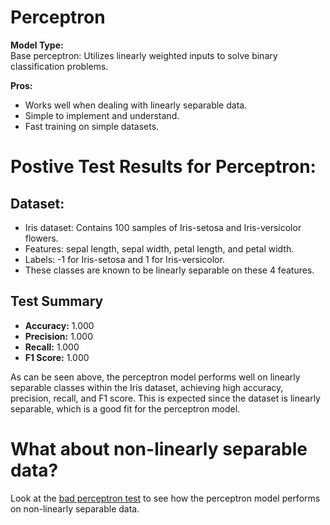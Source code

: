 
# Perceptron

**Model Type:**  
Base perceptron: Utilizes linearly weighted inputs to solve binary classification problems.

**Pros:**  
- Works well when dealing with linearly separable data.  
- Simple to implement and understand.  
- Fast training on simple datasets.

# Postive Test Results for Perceptron:
## Dataset:
- Iris dataset: Contains 100 samples of Iris-setosa and Iris-versicolor flowers.
- Features: sepal length, sepal width, petal length, and petal width.
- Labels: -1 for Iris-setosa and 1 for Iris-versicolor.
- These classes are known to be linearly separable on these 4 features.

## Test Summary
- **Accuracy:** 1.000
- **Precision:** 1.000
- **Recall:** 1.000
- **F1 Score:** 1.000

As can be seen above, the perceptron model performs well on linearly separable classes within the Iris dataset, 
achieving high accuracy, precision, recall, and F1 score. This is expected since the dataset is linearly separable, 
which is a good fit for the perceptron model. 

# What about non-linearly separable data?
Look at the [bad perceptron test](bad-test-perceptron.md) to see how the perceptron model performs on non-linearly separable data.
